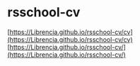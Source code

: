 # rsschool-cv
[https://Librencia.github.io/rsschool-cv/cv](https://Librencia.github.io/rsschool-cv/cv)
[https://Librencia.github.io/rsschool-cv/](https://Librencia.github.io/rsschool-cv/)
